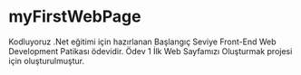 # myFirstWebPage
Kodluyoruz .Net eğitimi için hazırlanan Başlangıç Seviye Front-End Web Development Patikası ödevidir. Ödev 1 İlk Web Sayfamızı Oluşturmak projesi için oluşturulmuştur.
